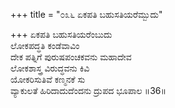 +++
title = "೦೩೬ ಏಕಪತಿ ಬಹುಸತಿಯರೆಮ್ಬುದು"

+++
ಏಕಪತಿ ಬಹುಸತಿಯರೆಂಬುದು  
ಲೋಕಪದ್ಧತಿ ಕಂಡೆವಾವಿಂ  
ದೇಕ ಪತ್ನಿಗೆ ಪುರುಷಪಂಚಕವನು ಮಹಾದೇವ   
ಲೋಕಶಾಸ್ತ್ರ ವಿರುದ್ಧವನು ಕಿವಿ  
ಯೋಕರಿಸುತಿವೆ ಕಣ್ಮನಕೆ ಸು  
ವ್ಯಾಕುಲತೆ ಹಿರಿದಾದುದೆಂದನು ದ್ರುಪದ ಭೂಪಾಲ      ॥36॥